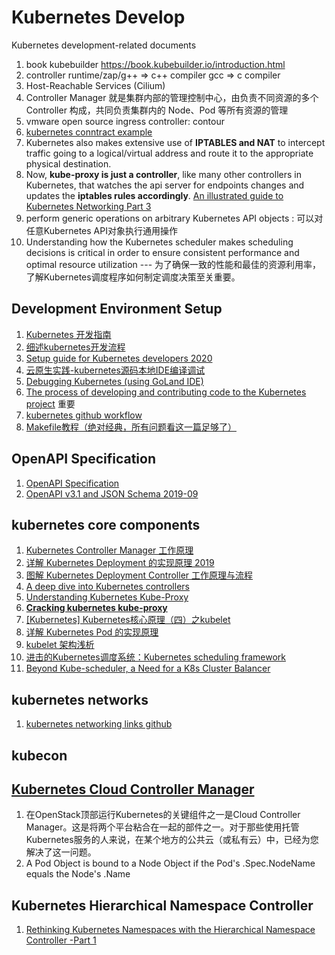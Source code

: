 # Kubernetes Develop

<p>Kubernetes development-related documents</p>

1. book kubebuilder <https://book.kubebuilder.io/introduction.html>
2. controller runtime/zap/g++ => c++ compiler gcc => c compiler
3. Host-Reachable Services (Cilium)
4. Controller Manager 就是集群内部的管理控制中心，由负责不同资源的多个 Controller 构成，共同负责集群内的 Node、Pod 等所有资源的管理
5. vmware open source ingress controller: contour
6. [kubernetes conntract example](https://www.digitalocean.com/community/tutorials/how-to-inspect-kubernetes-networking)
7. Kubernetes also makes extensive use of **IPTABLES and NAT** to intercept traffic going to a logical/virtual address and route it to the appropriate physical destination.
8. Now, **kube-proxy is just a controller**, like many other controllers in Kubernetes, that watches the api server for endpoints changes and updates the **iptables rules accordingly**. [An illustrated guide to Kubernetes Networking Part 3](https://itnext.io/an-illustrated-guide-to-kubernetes-networking-part-3-f35957784c8e)
9. perform generic operations on arbitrary Kubernetes API objects : 可以对任意Kubernetes API对象执行通用操作
10. Understanding how the Kubernetes scheduler makes scheduling decisions is critical in order to ensure consistent performance and optimal resource utilization --- 为了确保一致的性能和最佳的资源利用率，了解Kubernetes调度程序如何制定调度决策至关重要。

## Development Environment Setup
1. [Kubernetes 开发指南](https://developer.ibm.com/zh/articles/os-kubernetes-developer-guide/)
2. [细述kubernetes开发流程](https://www.cnblogs.com/linuxprobe-sarah/p/10860273.html)
3. [Setup guide for Kubernetes developers 2020](https://developer.ibm.com/components/kubernetes/articles/setup-guide-for-kubernetes-developers/)
4. [云原生实践-kubernetes源码本地IDE编译调试](https://www.daimajiaoliu.com/daima/4edeaa21e900400)
5. [Debugging Kubernetes (using GoLand IDE)](https://xmudrii.com/posts/debugging-kubernetes/)
6. [The process of developing and contributing code to the Kubernetes project](https://github.com/kubernetes/community/tree/master/contributors/devel#readme) 重要
7. [kubernetes github workflow](https://github.com/kubernetes/community/blob/master/contributors/guide/github-workflow.md)
8. [Makefile教程（绝对经典，所有问题看这一篇足够了）](https://blog.csdn.net/weixin_38391755/article/details/80380786)

## OpenAPI Specification
1. [OpenAPI Specification](https://github.com/OAI/OpenAPI-Specification/blob/master/versions/3.0.0.md)
2. [OpenAPI v3.1 and JSON Schema 2019-09](https://apisyouwonthate.com/blog/openapi-v31-and-json-schema-2019-09)


## kubernetes core components
1. [Kubernetes Controller Manager 工作原理](http://dockone.io/article/9557)
2. [详解 Kubernetes Deployment 的实现原理 2019](https://draveness.me/kubernetes-deployment/)
3. [图解 Kubernetes Deployment Controller 工作原理与流程](https://juejin.im/post/5df8e971f265da3393098741#heading-1)
4. [A deep dive into Kubernetes controllers](https://engineering.bitnami.com/articles/a-deep-dive-into-kubernetes-controllers.html)
5. [Understanding Kubernetes Kube-Proxy](https://cloud.tencent.com/developer/article/1501772)
6. [**Cracking kubernetes kube-proxy**](https://arthurchiao.art/blog/cracking-k8s-node-proxy/)
7. [[Kubernetes] Kubernetes核心原理（四）之kubelet](https://www.huweihuang.com/article/kubernetes/core-principle/kubernetes-core-principle-kubelet/)
8. [详解 Kubernetes Pod 的实现原理](https://www.infoq.cn/article/fmTSPqdyx0AFjMsrmNvG?utm_source=related_read_bottom&utm_medium=article)
9. [kubelet 架构浅析](https://zhuanlan.zhihu.com/p/111241825)
10. [进击的Kubernetes调度系统：Kubernetes scheduling framework](https://zhuanlan.zhihu.com/p/158069604)
11. [Beyond Kube-scheduler, a Need for a K8s Cluster Balancer](https://medium.com/sparsecode/beyond-kube-scheduler-a-need-for-a-k8s-cluster-balancer-89cdfb242e09)

## kubernetes networks
1. [kubernetes networking links github](https://github.com/nleiva/kubernetes-networking-links)

## kubecon

## [Kubernetes Cloud Controller Manager](https://zhuanlan.zhihu.com/p/186965991)
1. 在OpenStack顶部运行Kubernetes的关键组件之一是Cloud Controller Manager。这是将两个平台粘合在一起的部件之一。对于那些使用托管Kubernetes服务的人来说，在某个地方的公共云（或私有云）中，已经为您解决了这一问题。
2. A Pod Object is bound to a Node Object if the Pod's .Spec.NodeName equals the Node's .Name


## Kubernetes Hierarchical Namespace Controller
1. [Rethinking Kubernetes Namespaces with the Hierarchical Namespace Controller -Part 1](https://medium.com/sainsburys-engineering/rethinking-kubernetes-namespaces-with-the-hierarchical-namespace-controller-part-1-9f3a32eecaa2)
